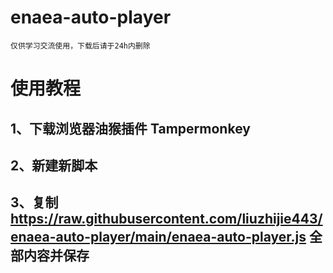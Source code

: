 # enaea-auto-player
`仅供学习交流使用，下载后请于24h内删除`
# 使用教程
## 1、下载浏览器油猴插件 Tampermonkey
## 2、新建新脚本
## 3、复制 https://raw.githubusercontent.com/liuzhijie443/enaea-auto-player/main/enaea-auto-player.js 全部内容并保存
